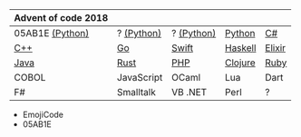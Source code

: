 | Advent  of  code  2018 | | | | |
| ---------- | -------- | -------- | -------- | -------- |
| 05AB1E [(Python)](./day01) | ? [(Python)](./day02) | ? [(Python)](./day03) | [Python](./day04) | [C#](./day05) |
| [C++](./day06) | [Go](./day07) | [Swift](./day08) | [Haskell](./day09) | [Elixir](./day10) |
| [Java](./day11) | [Rust](./day12) | [PHP](./day13) | [Clojure](./day14) | [Ruby](./day15) |
| COBOL[](./day16) | JavaScript[](./day17) | OCaml[](./day18) | Lua[](./day19) | Dart[](./day20) |
| F#[](./day21) | Smalltalk[](./day22) | VB .NET[](./day23) | Perl[](./day24) |? [](./day25) |

* EmojiCode
* 05AB1E
